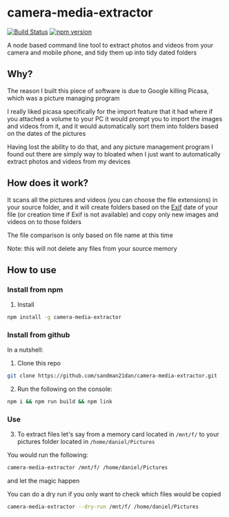 # camera-media-extractor

[![Build Status](https://travis-ci.org/sandman21dan/camera-media-extractor.svg?branch=master)](https://travis-ci.org/sandman21dan/camera-media-extractor)
[![npm version](https://badge.fury.io/js/camera-media-extractor.svg)](https://badge.fury.io/js/camera-media-extractor)

A node based command line tool to extract photos and videos
from your camera and mobile phone, and tidy them up into tidy
dated folders

## Why?

The reason I built this piece of software is due to Google
killing Picasa, which was a picture managing program

I really liked picasa specifically for the import feature that it had
where if you attached a volume to your PC it would prompt you to import
the images and videos from it, and it would automatically sort them
into folders based on the dates of the pictures

Having lost the ability to do that, and any picture management program
I found out there are simply way to bloated when I just want to automatically
extract photos and videos from my devices

## How does it work?

It scans all the pictures and videos (you can choose the file extensions)
in your source folder, and it will create folders based on the [Exif](https://en.wikipedia.org/wiki/Exif)
date of your file (or creation time if Exif is not available)
and copy only new images and videos on to those folders

The file comparison is only based on file name at this time

Note: this will not delete any files from your source memory

## How to use


### Install from npm

1. Install
```sh
npm install -g camera-media-extractor
```

### Install from github

In a nutshell:

1. Clone this repo
```sh
git clone https://github.com/sandman21dan/camera-media-extractor.git
```

2. Run the following on the console:
```sh
npm i && npm run build && npm link
```

### Use

3. To extract files let's say from a memory card located in `/mnt/f/`
to your pictures folder located in `/home/daniel/Pictures`

You would run the following:
```sh
camera-media-extractor /mnt/f/ /home/daniel/Pictures
```
and let the magic happen

You can do a dry run if you only want to check which files would be copied
```sh
camera-media-extractor --dry-run /mnt/f/ /home/daniel/Pictures
```
